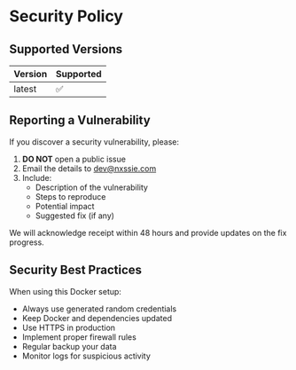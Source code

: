 # Security Policy

## Supported Versions

| Version | Supported          |
| ------- | ------------------ |
| latest  | :white_check_mark: |

## Reporting a Vulnerability

If you discover a security vulnerability, please:

1. **DO NOT** open a public issue
2. Email the details to dev@nxssie.com
3. Include:
    - Description of the vulnerability
    - Steps to reproduce
    - Potential impact
    - Suggested fix (if any)

We will acknowledge receipt within 48 hours and provide updates on the fix progress.

## Security Best Practices

When using this Docker setup:

- Always use generated random credentials
- Keep Docker and dependencies updated
- Use HTTPS in production
- Implement proper firewall rules
- Regular backup your data
- Monitor logs for suspicious activity